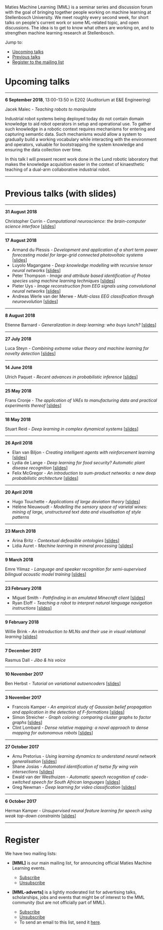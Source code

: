 Maties Machine Learning (MML) is a seminar series and discussion forum with the goal of bringing together people working on machine learning at Stellenbosch University. We meet roughly every second week, for short talks on people's current work or some ML-related topic, and open discussions. The idea is to get to know what others are working on, and to strengthen machine learning research at Stellenbosch.

Jump to:

- [Upcoming talks](#upcoming-talks)
- [Previous talks](#previous-talks-with-slides)
- [Register to the mailing list](#register)


# Upcoming talks

* * *

**6 September 2018**, 13:00-13:50 in E202 (Auditorium at E&E Engineering)

Jacek Malec - _Teaching robots to manipulate_

Industrial robot systems being deployed today do not contain domain knowledge to aid robot operators in setup and operational use. To gather such knowledge in a robotic context requires mechanisms for entering and capturing semantic data. Such mechanisms would allow a system to gradually build a working vocabulary while interacting with the environment and operators, valuable for bootstrapping the system knowledge and ensuring the data collection over time.

In this talk I will present recent work done in the Lund robotic laboratory that makes the knowledge acquisition easier in the context of kinaesthetic teaching of a dual-arm collaborative industrial robot.

* * *

# Previous talks (with slides)

* * *

**31 August 2018**

Christopher Currin - _Computational neuroscience: the brain-computer science interface_ [[slides](https://www.slideshare.net/ChristopherCurrin/computational-neuroscience-the-brain-computer-science-interface)]

* * *

**17 August 2018**

- Armand du Plessis - _Development and application of a short term power forecasting model for large-grid connected photovoltaic systems_ [[slides](slides/2018-08-17_duplessis.pdf)]
- Luyolo Magangane - _Deep knowledge modelling with recursive tensor neural networks_ [[slides](https://prezi.com/view/FxTM76sgH2SpxphSunnQ/)]
- Peter Thompson - _Image and attribute based identification of Protea species using machine learning techniques_  [[slides](slides/2018-08-17_thompson.pdf)]
- Pieter Uys - _Image reconstruction from EEG signals using convolutional neural networks_ [[slides](slides/2018-08-17_uys.pdf)]
- Andreas Werle van der Merwe - _Multi-class EEG classification through neuroevolution_  [[slides](slides/2018-08-17_werlevandermerwe.pptx)]

* * *

**8 August 2018**

Etienne Barnard - _Generalization in deep learning: who buys lunch?_ [[slides](slides/2018-08-08_barnard.pptx)]

* * *

**27 July 2018**

Luca Steyn - _Combining extreme value theory and machine learning for novelty detection_ [[slides](slides/2018-07-27_steyn.pdf)]

* * *

**14 June 2018**

Ulrich Paquet - _Recent advances in probabilistic inference_ [[slides](http://www2.compute.dtu.dk/~tobo/trends-in-ai2/ulrich.pdf)]

* * *

**25 May 2018**

Frans Cronje - _The application of VAEs to manufacturing data and practical experiments thereof_ [[slides](slides/2018-05-25_cronje.pdf)]

* * *

**18 May 2018**

Stuart Reid - _Deep learning in complex dynamical systems_ [[slides](slides/2018-05-18_reid.pdf)]

* * *

**26 April 2018**

- Elan van Biljon - _Creating intelligent agents with reinforcement learning_ [[slides](slides/2018-04-26_vanbiljon.pdf)]
- Lydia de Lange - _Deep learning for food security? Automatic plant disease recognition_ [[slides](slides/2018-04-26_delange.pdf)]
- Felix McGregor - _An introduction to sum-product networks: a new deep probabilistic architecture_ [[slides](slides/2018-04-26_mcgregor.pdf)]

* * *

**20 April 2018**

- Hugo Touchette - _Applications of large deviation theory_ [[slides](slides/2018-04-20_touchette.pdf)]
- Hélène Nieuwoudt - _Modelling the sensory space of varietal wines: mining of large, unstructured text data and visualisation of style patterns_

* * *

**23 March 2018**

- Arina Britz - _Contextual defeasible ontologies_ [[slides](slides/2018-03-23_britz.pdf)]
- Lidia Auret - _Machine learning in mineral processing_ [[slides](slides/2018-03-23_auret.pdf)]

* * *

**9 March 2018**

Emre Yilmaz - _Language and speaker recognition for semi-supervised bilingual acoustic model training_ [[slides](slides/2018-03-09_yilmaz.pptx)]

* * *

**23 February 2018**

- Miguel Smith - _Pathfinding in an emulated Minecraft client_ [[slides](slides/2018-02-23_smith.pdf)]
- Ryan Eloff - _Teaching a robot  to interpret natural language navigation instructions_ [[slides](slides/2018-02-23_eloff.pdf)]

* * *

**9 February 2018**

Willie Brink - _An introduction to MLNs and their use in visual relational learning_ [[slides](slides/2018-02-09_brink.pdf)]

* * *

**7 December 2017**

Rasmus Dall - _Jibo & his voice_

* * *

**10 November 2017**

Ben Herbst - _Tutorial on variational autoencoders_ [[slides](slides/2017-11-10_herbst.pdf)]

* * *

**3 November 2017**

- Francois Kamper - _An empirical study of Gaussian belief propagation and application in the detection of F-formations_ [[slides](slides/2017-11-03_kamper.pdf)]
- Simon Streicher - _Graph coloring: comparing cluster graphs to factor graphs_ [[slides](slides/2017-11-03_streicher.pdf)]
- Clint Lombard - _Dense relative mapping: a novel approach to dense mapping for autonomous robots_ [[slides](slides/2017-11-03_lombard.pdf)]

* * *

**27 October 2017**

- Arnu Pretorius - _Using learning dynamics to understand neural network generalisation_ [[slides](slides/2017-10-27_pretorius.pdf)]
- Shane Josias - _Automated identification of tsetse fly wing vein intersections_ [[slides](slides/2017-10-27_josias.pdf)]
- Ewald van der Westhuizen - _Automatic speech recognition of code-switched speech for South African languages_ [[slides](slides/2017-10-27_vanderwesthuizen.pptx)]
- Greg Newman - _Deep learning for video classification_ [[slides](slides/2017-10-27_newman.pdf)]

* * *

**6 October 2017**

Herman Kamper - _Unsupervised neural feature learning for speech using weak top-down constraints_ [[slides](slides/2017-10-06_kamper.pdf)]

* * *

# Register

We have two mailing lists:

- **[MML]** is our main mailing list, for announcing official Maties Machine Learning events.

    - [Subscribe](https://sympa.sun.ac.za/sympa/subscribe/mml)
    - [Unsubscribe](https://sympa.sun.ac.za/sympa/signoff/mml)

- **[MML-adverts]** is a lightly moderated list for advertising talks, scholarships, jobs and events that might be of interest to the MML community (but are not officially part of MML).

    - [Subscribe](https://sympa.sun.ac.za/sympa/subscribe/mml-adverts)
    - [Unsubscribe](https://sympa.sun.ac.za/sympa/signoff/mml-adverts)
    - To send an email to this list, send it <a href="mailto:mml-adverts [at] sympa [dot] sun [dot] ac [dot] za">here</a>.


